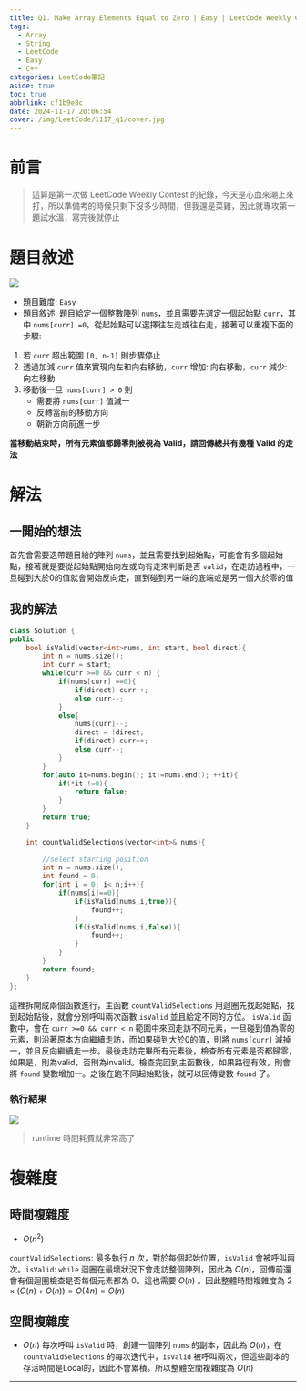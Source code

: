 ```yaml
---
title: Q1. Make Array Elements Equal to Zero | Easy | LeetCode Weekly Contest
tags:
  - Array
  - String
  - LeetCode
  - Easy
  - C++
categories: LeetCode筆記
aside: true
toc: true
abbrlink: cf1b9e8c
date: 2024-11-17 20:06:54
cover: /img/LeetCode/1117_q1/cover.jpg
---
```


# 前言

> 這算是第一次做 LeetCode Weekly Contest 的紀錄，今天是心血來潮上來打，所以準備考的時候只剩下沒多少時間，但我還是菜雞，因此就專攻第一題試水溫，寫完後就停止 

# 題目敘述

![](/img/LeetCode/1117_q1/question.jpeg)


- 題目難度: `Easy`
- 題目敘述: 題目給定一個整數陣列 `nums`，並且需要先選定一個起始點 `curr`，其中 `nums[curr] =0`。從起始點可以選擇往左走或往右走，接著可以重複下面的步驟:

1. 若 `curr` 超出範圍 `[0, n-1]` 則步驟停止
2. 透過加減 `curr` 值來實現向左和向右移動，`curr` 增加: 向右移動，`curr` 減少: 向左移動
3. 移動後一旦 `nums[curr] > 0` 則
    - 需要將 `nums[curr]` 值減一
    - 反轉當前的移動方向
    - 朝新方向前進一步

**當移動結束時，所有元素值都歸零則被視為 Valid，請回傳總共有幾種 Valid 的走法**

# 解法

## 一開始的想法

首先會需要迭帶題目給的陣列 `nums`，並且需要找到起始點，可能會有多個起始點，接著就是要從起始點開始向左或向有走來判斷是否 `valid`，在走訪過程中，一旦碰到大於0的值就會開始反向走，直到碰到另一端的底端或是另一個大於零的值

## 我的解法

```cpp 
class Solution {
public:
    bool isValid(vector<int>nums, int start, bool direct){
        int n = nums.size();
        int curr = start;
        while(curr >=0 && curr < n) {
            if(nums[curr] ==0){
                if(direct) curr++;
                else curr--;
            }
            else{
                nums[curr]--;
                direct = !direct;
                if(direct) curr++;
                else curr--;
            }
        }
        for(auto it=nums.begin(); it!=nums.end(); ++it){
            if(*it !=0){
                return false;
            }
        }
        return true;
    }

    int countValidSelections(vector<int>& nums){
    
        //select starting position
        int n = nums.size();
        int found = 0;
        for(int i = 0; i< n;i++){
            if(nums[i]==0){
                if(isValid(nums,i,true)){
                    found++;
                }
                if(isValid(nums,i,false)){
                    found++;
                }
            }
        }
        return found;
    }
};
```

這裡拆開成兩個函數進行，主函數 `countValidSelections` 用迴圈先找起始點，找到起始點後，就會分別呼叫兩次函數 `isValid` 並且給定不同的方位。 `isValid` 函數中，會在 `curr >=0 && curr < n` 範圍中來回走訪不同元素，一旦碰到值為零的元素，則沿著原本方向繼續走訪，而如果碰到大於0的值，則將 `nums[curr]` 減掉一，並且反向繼續走一步。最後走訪完畢所有元素後，檢查所有元素是否都歸零，如果是，則為valid，否則為invalid。檢查完回到主函數後，如果路徑有效，則會將 `found` 變數增加一。之後在跑不同起始點後，就可以回傳變數 `found` 了。


### 執行結果

![](/img/LeetCode/1117_q1/result.jpeg)

> runtime 時間耗費就非常高了

# 複雜度

## 時間複雜度

- $O(n^2)$

`countValidSelections`: 最多執行 $n$ 次，對於每個起始位置，`isValid` 會被呼叫兩次。`isValid`: `while` 迴圈在最壞狀況下會走訪整個陣列，因此為 $O(n)$，回傳前還會有個迴圈檢查是否每個元素都為 0。這也需要 $O(n)$ 。因此整體時間複雜度為 $2 \times (O(n) + O(n)) = O(4n) = O(n)$


## 空間複雜度

- $O(n)$
每次呼叫 `isValid` 時，創建一個陣列 `nums` 的副本，因此為 $O(n)$，在 `countValidSelections` 的每次迭代中，`isValid` 被呼叫兩次，但這些副本的存活時間是Local的，因此不會累積。所以整體空間複雜度為 $O(n)$

---